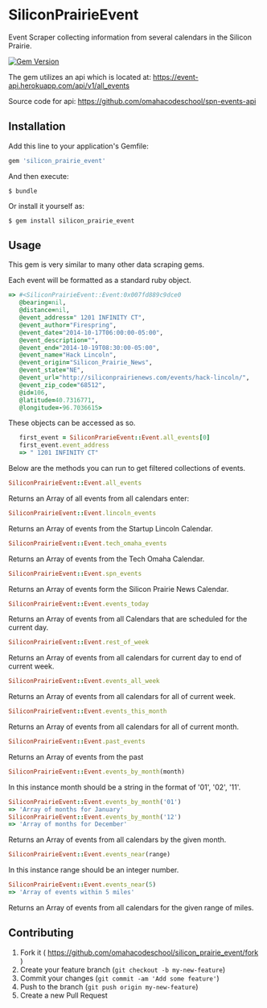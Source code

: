 # SiliconPrairieEvent
Event Scraper collecting information from several calendars in the Silicon Prairie.

[![Gem Version](https://badge.fury.io/rb/silicon_prairie_events.svg)](http://badge.fury.io/rb/silicon_prairie_events)

The gem utilizes an api which is located at:
https://event-api.herokuapp.com/api/v1/all_events

Source code for api:
https://github.com/omahacodeschool/spn-events-api

## Installation

Add this line to your application's Gemfile:

```ruby
gem 'silicon_prairie_event'
```

And then execute:

    $ bundle

Or install it yourself as:

    $ gem install silicon_prairie_event

## Usage

This gem is very similar to many other data scraping gems.

Each event will be formatted as a standard ruby object.
```ruby
=> #<SiliconPrairieEvent::Event:0x007fd889c9dce0
   @bearing=nil,
   @distance=nil,
   @event_address=" 1201 INFINITY CT",
   @event_author="Firespring",
   @event_date="2014-10-17T06:00:00-05:00",
   @event_description="",
   @event_end="2014-10-19T08:30:00-05:00",
   @event_name="Hack Lincoln",
   @event_origin="Silicon_Prairie_News",
   @event_state="NE",
   @event_url="http://siliconprairienews.com/events/hack-lincoln/",
   @event_zip_code="68512",
   @id=106,
   @latitude=40.7316771,
   @longitude=-96.7036615>
```
   These objects can be accessed as so.
```ruby
   first_event = SiliconPrarieEvent::Event.all_events[0]
   first_event.event_address
   => " 1201 INFINITY CT"
```

Below are the methods you can run to get filtered collections of events.
```ruby
SiliconPrairieEvent::Event.all_events
```
Returns an Array of all events from all calendars enter:
```ruby
SiliconPrairieEvent::Event.lincoln_events
```
Returns an Array of events from the Startup Lincoln Calendar.
```ruby
SiliconPrairieEvent::Event.tech_omaha_events
```
Returns an Array of events from the Tech Omaha Calendar.
```ruby
SiliconPrairieEvent::Event.spn_events
```
Returns an Array of events form the Silicon Prairie News Calendar.
```ruby
SiliconPrairieEvent::Event.events_today
```
Returns an Array of events from all Calendars that are scheduled for the current day.
```ruby
SiliconPrairieEvent::Event.rest_of_week
```
Returns an Array of events from all calendars for current day to end of current week.
```ruby
SiliconPrairieEvent::Event.events_all_week
```
Returns an Array of events from all calendars for all of current week.
```ruby
SiliconPrairieEvent::Event.events_this_month
```
Returns an Array of events from all calendars for all of current month.
```ruby
SiliconPrairieEvent::Event.past_events
```
Returns an Array of events from the past
```ruby
SiliconPrairieEvent::Event.events_by_month(month)
```
In this instance month should be a string in the format of '01', '02', '11'.
```ruby
SiliconPrairieEvent::Event.events_by_month('01')
=> 'Array of months for January'
SiliconPrairieEvent::Event.events_by_month('12')
=> 'Array of months for December'
```
Returns an Array of events from all calendars by the given month.
```ruby
SiliconPrairieEvent::Event.events_near(range)
```
In this instance range should be an integer number.
```ruby
SiliconPrairieEvent::Event.events_near(5)
=> 'Array of events within 5 miles'
```
Returns an Array of events from all calendars for the given range of miles.

## Contributing

1. Fork it ( https://github.com/omahacodeschool/silicon_prairie_event/fork )
2. Create your feature branch (`git checkout -b my-new-feature`)
3. Commit your changes (`git commit -am 'Add some feature'`)
4. Push to the branch (`git push origin my-new-feature`)
5. Create a new Pull Request
